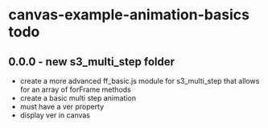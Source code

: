 # canvas-example-animation-basics todo

## 0.0.0 - new s3_multi_step folder

* create a more advanced ff_basic.js module for s3_multi_step that allows for an array of forFrame methods
* create a basic multi step animation
* must have a ver property
* display ver in canvas